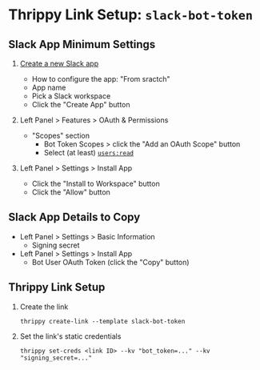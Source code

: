 # Thrippy Link Setup: `slack-bot-token`

## Slack App Minimum Settings

1. [Create a new Slack app](https://api.slack.com/apps?new_app=1)

   - How to configure the app: "From sractch"
   - App name
   - Pick a Slack workspace
   - Click the "Create App" button

2. Left Panel > Features > OAuth & Permissions

   - "Scopes" section
     - Bot Token Scopes > click the "Add an OAuth Scope" button
     - Select (at least) [`users:read`](https://docs.slack.dev/reference/scopes/users.read)

3. Left Panel > Settings > Install App

   - Click the "Install to Workspace" button
   - Click the "Allow" button

## Slack App Details to Copy

- Left Panel > Settings > Basic Information
  - Signing secret
- Left Panel > Settings > Install App
  - Bot User OAuth Token (click the "Copy" button)

## Thrippy Link Setup

1. Create the link

   ```shell
   thrippy create-link --template slack-bot-token
   ```

2. Set the link's static credentials

   ```shell
   thrippy set-creds <link ID> --kv "bot_token=..." --kv "signing_secret=..."
   ```
